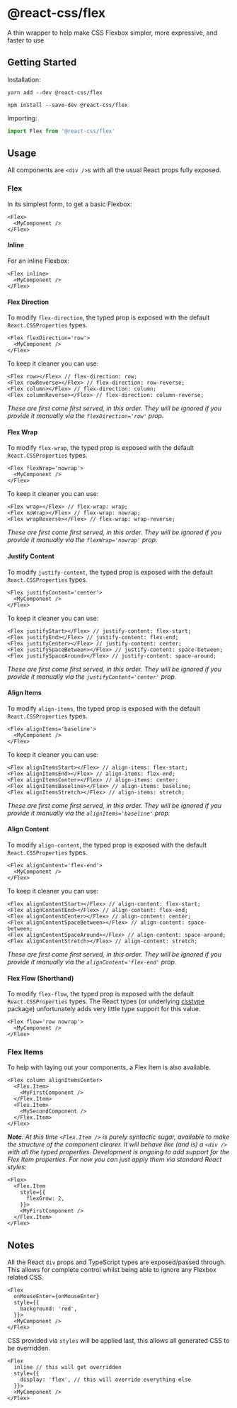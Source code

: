# @react-css/flex

A thin wrapper to help make CSS Flexbox simpler, more expressive, and faster to use

## Getting Started

Installation:

`yarn add --dev @react-css/flex`

`npm install --save-dev @react-css/flex`

Importing:

```typescript
import Flex from '@react-css/flex'
```

## Usage

All components are `<div />`s with all the usual React props fully exposed.

### Flex

In its simplest form, to get a basic Flexbox:

```tsx
<Flex>
  <MyComponent />
</Flex>
```

#### Inline

For an inline Flexbox:

```tsx
<Flex inline>
  <MyComponent />
</Flex>
```

#### Flex Direction

To modify `flex-direction`, the typed prop is exposed with the default `React.CSSProperties` types.

```tsx
<Flex flexDirection='row'>
  <MyComponent />
</Flex>
```

To keep it cleaner you can use:

```tsx
<Flex row></Flex> // flex-direction: row;
<Flex rowReverse></Flex> // flex-direction: row-reverse;
<Flex column></Flex> // flex-direction: column;
<Flex columnReverse></Flex> // flex-direction: column-reverse;
```

_These are first come first served, in this order. They will be ignored if you provide it manually via the `flexDirection='row'` prop._

#### Flex Wrap

To modify `flex-wrap`, the typed prop is exposed with the default `React.CSSProperties` types.

```tsx
<Flex flexWrap='nowrap'>
  <MyComponent />
</Flex>
```

To keep it cleaner you can use:

```tsx
<Flex wrap></Flex> // flex-wrap: wrap;
<Flex noWrap></Flex> // flex-wrap: nowrap;
<Flex wrapReverse></Flex> // flex-wrap: wrap-reverse;
```

_These are first come first served, in this order. They will be ignored if you provide it manually via the `flexWrap='nowrap'` prop._

#### Justify Content

To modify `justify-content`, the typed prop is exposed with the default `React.CSSProperties` types.

```tsx
<Flex justifyContent='center'>
  <MyComponent />
</Flex>
```

To keep it cleaner you can use:

```tsx
<Flex justifyStart></Flex> // justify-content: flex-start;
<Flex justifyEnd></Flex> // justify-content: flex-end;
<Flex justifyCenter></Flex> // justify-content: center;
<Flex justifySpaceBetween></Flex> // justify-content: space-between;
<Flex justifySpaceAround></Flex> // justify-content: space-around;
```

_These are first come first served, in this order. They will be ignored if you provide it manually via the `justifyContent='center'` prop._

#### Align Items

To modify `align-items`, the typed prop is exposed with the default `React.CSSProperties` types.

```tsx
<Flex alignItems='baseline'>
  <MyComponent />
</Flex>
```

To keep it cleaner you can use:

```tsx
<Flex alignItemsStart></Flex> // align-items: flex-start;
<Flex alignItemsEnd></Flex> // align-items: flex-end;
<Flex alignItemsCenter></Flex> // align-items: center;
<Flex alignItemsBaseline></Flex> // align-items: baseline;
<Flex alignItemsStretch></Flex> // align-items: stretch;
```

_These are first come first served, in this order. They will be ignored if you provide it manually via the `alignItems='baseline'` prop._

#### Align Content

To modify `align-content`, the typed prop is exposed with the default `React.CSSProperties` types.

```tsx
<Flex alignContent='flex-end'>
  <MyComponent />
</Flex>
```

To keep it cleaner you can use:

```tsx
<Flex alignContentStart></Flex> // align-content: flex-start;
<Flex alignContentEnd></Flex> // align-content: flex-end;
<Flex alignContentCenter></Flex> // align-content: center;
<Flex alignContentSpaceBetween></Flex> // align-content: space-between;
<Flex alignContentSpaceAround></Flex> // align-content: space-around;
<Flex alignContentStretch></Flex> // align-content: stretch;
```

_These are first come first served, in this order. They will be ignored if you provide it manually via the `alignContent='flex-end'` prop._

#### Flex Flow (Shorthand)

To modify `flex-flow`, the typed prop is exposed with the default `React.CSSProperties` types. The React types (or underlying [csstype](https://www.npmjs.com/package/csstype) package) unfortunately adds very little type support for this value.

```tsx
<Flex flow='row nowrap'>
  <MyComponent />
</Flex>
```

### Flex Items

To help with laying out your components, a Flex Item is also available.

```tsx
<Flex column alignItemsCenter>
  <Flex.Item>
    <MyFirstComponent />
  </Flex.Item>
  <Flex.Item>
    <MySecondComponent />
  </Flex.Item>
</Flex>
```

_**Note**: At this time `<Flex.Item />` is purely syntactic sugar, available to make the structure of the component clearer. It will behave like (and is) a `<div />` with all the typed properties. Development is ongoing to add support for the Flex Item properties. For now you can just apply them via standard React styles:_

```tsx
<Flex>
  <Flex.Item
    style={{
      flexGrow: 2,
    }}>
    <MyFirstComponent />
  </Flex.Item>
</Flex>
```

## Notes

All the React `div` props and TypeScript types are exposed/passed through. This allows for complete control whilst being able to ignore any Flexbox related CSS.

```tsx
<Flex
  onMouseEnter={onMouseEnter}
  style={{
    background: 'red',
  }}>
  <MyComponent />
</Flex>
```

CSS provided via `styles` will be applied last, this allows all generated CSS to be overridden.

```tsx
<Flex
  inline // this will get overridden
  style={{
    display: 'flex', // this will override everything else
  }}>
  <MyComponent />
</Flex>
```
